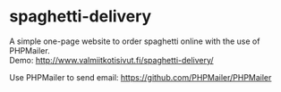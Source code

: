 # spaghetti-delivery
A simple one-page website to order spaghetti online with the use of PHPMailer.<br />
Demo: http://www.valmiitkotisivut.fi/spaghetti-delivery/ <br />

Use PHPMailer to send email: https://github.com/PHPMailer/PHPMailer
